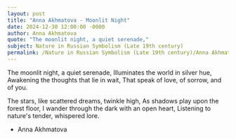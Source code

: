 ```yaml
---
layout: post
title: "Anna Akhmatova - Moonlit Night"
date: 2024-12-30 12:00:00 -0000
author: Anna Akhmatova
quote: "The moonlit night, a quiet serenade,"
subject: Nature in Russian Symbolism (Late 19th century)
permalink: /Nature in Russian Symbolism (Late 19th century)/Anna Akhmatova/Anna Akhmatova - Moonlit Night
---
```


The moonlit night, a quiet serenade,
Illuminates the world in silver hue,
Awakening the thoughts that lie in wait,
That speak of love, of sorrow, and of you.

The stars, like scattered dreams, twinkle high,
As shadows play upon the forest floor,
I wander through the dark with an open heart,
Listening to nature's tender, whispered lore.


- Anna Akhmatova
